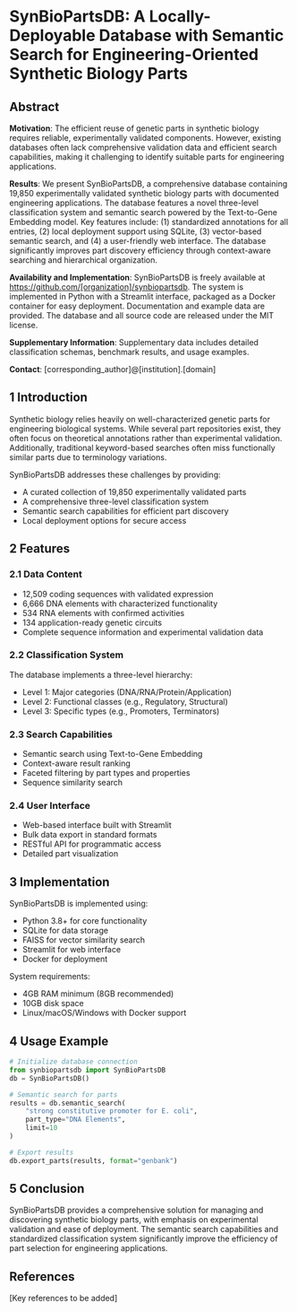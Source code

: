 # SynBioPartsDB: A Locally-Deployable Database with Semantic Search for Engineering-Oriented Synthetic Biology Parts

## Abstract
**Motivation**: The efficient reuse of genetic parts in synthetic biology requires reliable, experimentally validated components. However, existing databases often lack comprehensive validation data and efficient search capabilities, making it challenging to identify suitable parts for engineering applications.

**Results**: We present SynBioPartsDB, a comprehensive database containing 19,850 experimentally validated synthetic biology parts with documented engineering applications. The database features a novel three-level classification system and semantic search powered by the Text-to-Gene Embedding model. Key features include: (1) standardized annotations for all entries, (2) local deployment support using SQLite, (3) vector-based semantic search, and (4) a user-friendly web interface. The database significantly improves part discovery efficiency through context-aware searching and hierarchical organization.

**Availability and Implementation**: SynBioPartsDB is freely available at https://github.com/[organization]/synbiopartsdb. The system is implemented in Python with a Streamlit interface, packaged as a Docker container for easy deployment. Documentation and example data are provided. The database and all source code are released under the MIT license.

**Supplementary Information**: Supplementary data includes detailed classification schemas, benchmark results, and usage examples.

**Contact**: [corresponding_author]@[institution].[domain]

## 1 Introduction

Synthetic biology relies heavily on well-characterized genetic parts for engineering biological systems. While several part repositories exist, they often focus on theoretical annotations rather than experimental validation. Additionally, traditional keyword-based searches often miss functionally similar parts due to terminology variations.

SynBioPartsDB addresses these challenges by providing:
- A curated collection of 19,850 experimentally validated parts
- A comprehensive three-level classification system
- Semantic search capabilities for efficient part discovery
- Local deployment options for secure access

## 2 Features

### 2.1 Data Content
- 12,509 coding sequences with validated expression
- 6,666 DNA elements with characterized functionality
- 534 RNA elements with confirmed activities
- 134 application-ready genetic circuits
- Complete sequence information and experimental validation data

### 2.2 Classification System
The database implements a three-level hierarchy:
- Level 1: Major categories (DNA/RNA/Protein/Application)
- Level 2: Functional classes (e.g., Regulatory, Structural)
- Level 3: Specific types (e.g., Promoters, Terminators)

### 2.3 Search Capabilities
- Semantic search using Text-to-Gene Embedding
- Context-aware result ranking
- Faceted filtering by part types and properties
- Sequence similarity search

### 2.4 User Interface
- Web-based interface built with Streamlit
- Bulk data export in standard formats
- RESTful API for programmatic access
- Detailed part visualization

## 3 Implementation

SynBioPartsDB is implemented using:
- Python 3.8+ for core functionality
- SQLite for data storage
- FAISS for vector similarity search
- Streamlit for web interface
- Docker for deployment

System requirements:
- 4GB RAM minimum (8GB recommended)
- 10GB disk space
- Linux/macOS/Windows with Docker support

## 4 Usage Example

```python
# Initialize database connection
from synbiopartsdb import SynBioPartsDB
db = SynBioPartsDB()

# Semantic search for parts
results = db.semantic_search(
    "strong constitutive promoter for E. coli",
    part_type="DNA Elements",
    limit=10
)

# Export results
db.export_parts(results, format="genbank")
```

## 5 Conclusion

SynBioPartsDB provides a comprehensive solution for managing and discovering synthetic biology parts, with emphasis on experimental validation and ease of deployment. The semantic search capabilities and standardized classification system significantly improve the efficiency of part selection for engineering applications.

## References

[Key references to be added] 